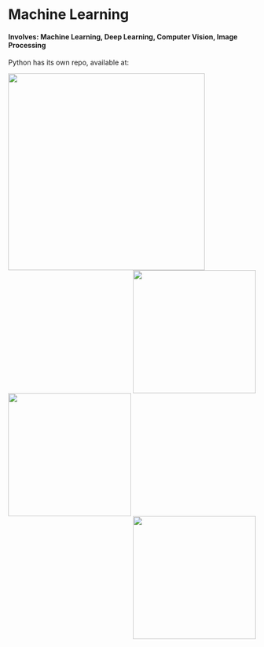 # Machine Learning

#### Involves: Machine Learning, Deep Learning, Computer Vision, Image Processing
Python has its own repo, available at:

<div align="left">
  <img width="400px" src="https://www.tensorflow.org/images/tf_logo_horizontal.png">
</div>

<div align="right">
  <img width="250px" src="https://upload.wikimedia.org/wikipedia/commons/thumb/c/c6/PyTorch_logo_black.svg/2560px-PyTorch_logo_black.svg.png">
</div>

<div align="left">
  <img width="250px" src="https://upload.wikimedia.org/wikipedia/commons/thumb/0/05/Scikit_learn_logo_small.svg/2560px-Scikit_learn_logo_small.svg.png">
</div>


<div align="right">
  <img width="250px" src="https://upload.wikimedia.org/wikipedia/commons/thumb/e/ed/Pandas_logo.svg/2560px-Pandas_logo.svg.png">
</div>


